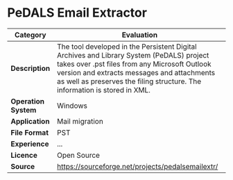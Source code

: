# PeDALS Email Extractor

| Category | Evaluation |
| --- | --- |
| **Description**  | The tool developed in the Persistent Digital Archives and Library System (PeDALS) project takes over .pst files from any Microsoft Outlook version and extracts messages and attachments as well as preserves the filing structure. The information is stored in XML. |
| **Operation System**  | Windows  |
| **Application**  | Mail migration |
| **File Format** | PST |
| **Experience** | ... |
| **Licence** | Open Source |
| **Source** | 	https://sourceforge.net/projects/pedalsemailextr/ |
